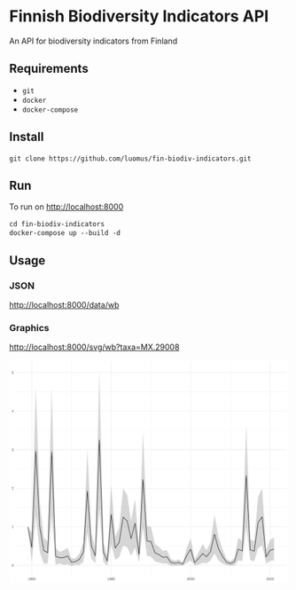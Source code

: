 # Finnish Biodiversity Indicators API

An API for biodiversity indicators from Finland

## Requirements

* `git`
* `docker`
* `docker-compose`

## Install
```{bash}
git clone https://github.com/luomus/fin-biodiv-indicators.git
```

## Run
To run on [http://localhost:8000](http://localhost:8000) 
```{bash}
cd fin-biodiv-indicators
docker-compose up --build -d
```

## Usage
### JSON
[http://localhost:8000/data/wb](http://localhost:8000/data/wb)

### Graphics
[http://localhost:8000/svg/wb?taxa=MX.29008](http://localhost:8000/svg/wb?taxa=MX.29008)

![](api/pkg/man/figures/graph.svg)
